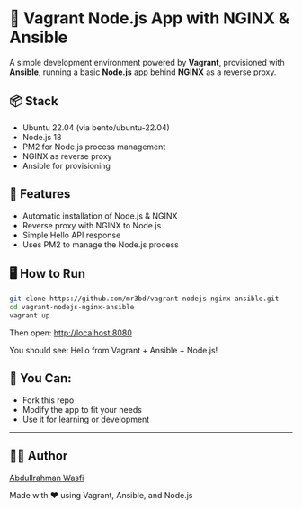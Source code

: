 # 🚀 Vagrant Node.js App with NGINX & Ansible

A simple development environment powered by **Vagrant**, provisioned with **Ansible**, running a basic **Node.js** app behind **NGINX** as a reverse proxy.

## 📦 Stack
- Ubuntu 22.04 (via bento/ubuntu-22.04)
- Node.js 18
- PM2 for Node.js process management
- NGINX as reverse proxy
- Ansible for provisioning

## 🔧 Features
- Automatic installation of Node.js & NGINX
- Reverse proxy with NGINX to Node.js
- Simple Hello API response
- Uses PM2 to manage the Node.js process

## 🖥️ How to Run

```bash
git clone https://github.com/mr3bd/vagrant-nodejs-nginx-ansible.git
cd vagrant-nodejs-nginx-ansible
vagrant up
```

Then open:
[http://localhost:8080](http://localhost:8080)

You should see:
Hello from Vagrant + Ansible + Node.js!

## 🤝 You Can:
- Fork this repo
- Modify the app to fit your needs
- Use it for learning or development

----

## 👨‍💻 Author

[Abdullrahman Wasfi](https://github.com/Mr3bd)

Made with ❤️ using Vagrant, Ansible, and Node.js